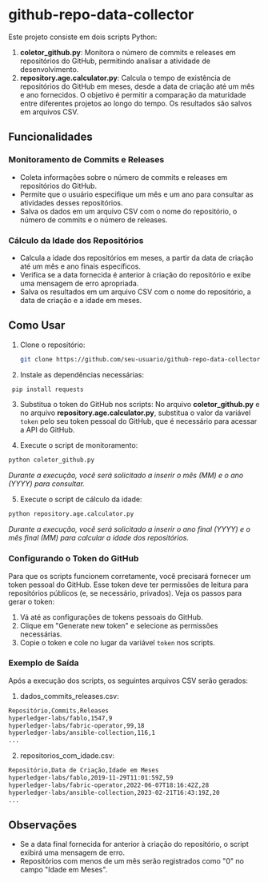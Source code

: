 # github-repo-data-collector

Este projeto consiste em dois scripts Python:

1. **coletor_github.py**: Monitora o número de commits e releases em repositórios do GitHub, permitindo analisar a atividade de desenvolvimento.
2. **repository.age.calculator.py**: Calcula o tempo de existência de repositórios do GitHub em meses, desde a data de criação até um mês e ano fornecidos. O objetivo é permitir a comparação da maturidade entre diferentes projetos ao longo do tempo. Os resultados são salvos em arquivos CSV.

## Funcionalidades

### Monitoramento de Commits e Releases

- Coleta informações sobre o número de commits e releases em repositórios do GitHub.
- Permite que o usuário especifique um mês e um ano para consultar as atividades desses repositórios.
- Salva os dados em um arquivo CSV com o nome do repositório, o número de commits e o número de releases.

### Cálculo da Idade dos Repositórios

- Calcula a idade dos repositórios em meses, a partir da data de criação até um mês e ano finais específicos.
- Verifica se a data fornecida é anterior à criação do repositório e exibe uma mensagem de erro apropriada.
- Salva os resultados em um arquivo CSV com o nome do repositório, a data de criação e a idade em meses.

## Como Usar

1. Clone o repositório:
   ```bash
   git clone https://github.com/seu-usuario/github-repo-data-collector.git

2. Instale as dependências necessárias:
  ```bash
   pip install requests
```

3. Substitua o token do GitHub nos scripts: No arquivo **coletor_github.py** e no arquivo **repository.age.calculator.py**, substitua o valor da variável ```token``` pelo seu token pessoal do GitHub, que é necessário para acessar a API do GitHub.

4. Execute o script de monitoramento:
  ```bash
python coletor_github.py
```
*Durante a execução, você será solicitado a inserir o mês (MM) e o ano (YYYY) para consultar.*

5. Execute o script de cálculo da idade:
  ```bash
python repository.age.calculator.py
```
*Durante a execução, você será solicitado a inserir o ano final (YYYY) e o mês final (MM) para calcular a idade dos repositórios.*

### Configurando o Token do GitHub

Para que os scripts funcionem corretamente, você precisará fornecer um token pessoal do GitHub. Esse token deve ter permissões de leitura para repositórios públicos (e, se necessário, privados). Veja os passos para gerar o token:

1. Vá até as configurações de tokens pessoais do GitHub.
2. Clique em "Generate new token" e selecione as permissões necessárias.
4. Copie o token e cole no lugar da variável ```token``` nos scripts.

### Exemplo de Saída
Após a execução dos scripts, os seguintes arquivos CSV serão gerados:

1. dados_commits_releases.csv:
  ```bash
Repositório,Commits,Releases
hyperledger-labs/fablo,1547,9
hyperledger-labs/fabric-operator,99,18
hyperledger-labs/ansible-collection,116,1
...
```

2. repositorios_com_idade.csv:
  ```bash
Repositório,Data de Criação,Idade em Meses
hyperledger-labs/fablo,2019-11-29T11:01:59Z,59
hyperledger-labs/fabric-operator,2022-06-07T18:16:42Z,28
hyperledger-labs/ansible-collection,2023-02-21T16:43:19Z,20
...
```

## Observações
- Se a data final fornecida for anterior à criação do repositório, o script exibirá uma mensagem de erro.
- Repositórios com menos de um mês serão registrados como "0" no campo "Idade em Meses".
